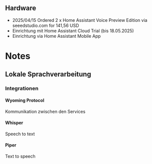 ## Hardware
- 2025/04/15 Ordered 2 x Home Assistant Voice Preview Edition via seeedstudio.com for 141,56 USD
- Einrichtung mit Home Assistant Cloud Trial (bis 18.05.2025)
- Einrichtung via Home Assistant Mobile App

# Notes
## Lokale Sprachverarbeitung
### Integrationen
#### Wyoming Protocol
Kommunikation zwischen den Services
#### Whisper
Speech to text
#### Piper
Text to speech


